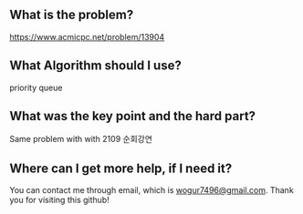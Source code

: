 ## What is the problem?

<https://www.acmicpc.net/problem/13904>

## What Algorithm should I use?

priority queue

## What was the key point and the hard part?

Same problem with with 2109 순회강연

## Where can I get more help, if I need it?

You can contact me through email, which is wogur7496@gmail.com.
Thank you for visiting this github!

